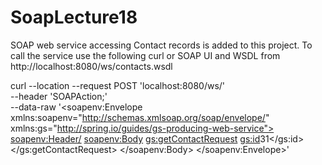 # SoapLecture18

SOAP web service accessing Contact records is added to this project.
To call the service use the following curl or SOAP UI and WSDL from http://localhost:8080/ws/contacts.wsdl

curl --location --request POST 'localhost:8080/ws/' \
--header 'SOAPAction;' \
--data-raw '<soapenv:Envelope xmlns:soapenv="http://schemas.xmlsoap.org/soap/envelope/" xmlns:gs="http://spring.io/guides/gs-producing-web-service">
   <soapenv:Header/>
   <soapenv:Body>
      <gs:getContactRequest>
         <gs:id>31</gs:id>
      </gs:getContactRequest>
   </soapenv:Body>
</soapenv:Envelope>'
